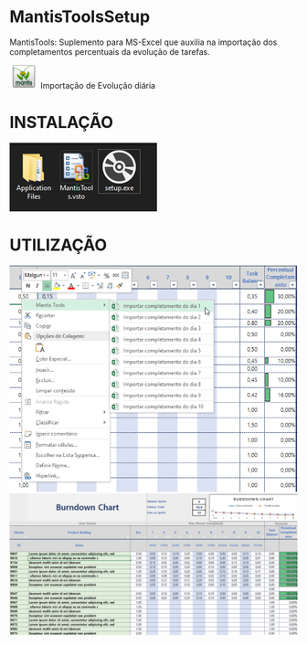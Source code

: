 # MantisToolsSetup
MantisTools: Suplemento para MS-Excel que auxilia na importação dos completamentos percentuais da evolução de tarefas.

<IMG SRC='imgs/pngwing.com.png' width='10%' height='10%'>
Importação de Evolução diária

# INSTALAÇÃO

<IMG SRC='imgs/img1.png'>


# UTILIZAÇÃO

<IMG SRC='imgs/tela1.png'>
  
<IMG SRC='imgs/tela2.png'>